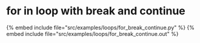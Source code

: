 # for in loop with break and continue


{% embed include file="src/examples/loops/for_break_continue.py" %}
{% embed include file="src/examples/loops/for_break_continue.out" %}



